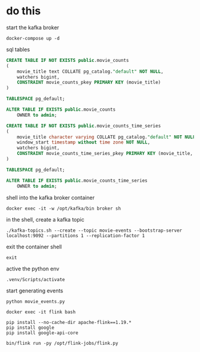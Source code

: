 # do this

start the kafka broker

```
docker-compose up -d
```

sql tables

```sql
CREATE TABLE IF NOT EXISTS public.movie_counts
(
    movie_title text COLLATE pg_catalog."default" NOT NULL,
    watchers bigint,
    CONSTRAINT movie_counts_pkey PRIMARY KEY (movie_title)
)

TABLESPACE pg_default;

ALTER TABLE IF EXISTS public.movie_counts
    OWNER to admin;

CREATE TABLE IF NOT EXISTS public.movie_counts_time_series
(
    movie_title character varying COLLATE pg_catalog."default" NOT NULL,
    window_start timestamp without time zone NOT NULL,
    watchers bigint,
    CONSTRAINT movie_counts_time_series_pkey PRIMARY KEY (movie_title, window_start)
)

TABLESPACE pg_default;

ALTER TABLE IF EXISTS public.movie_counts_time_series
    OWNER to admin;
```

shell into the kafka broker container

```
docker exec -it -w /opt/kafka/bin broker sh
```

in the shell, create a kafka topic

```
./kafka-topics.sh --create --topic movie-events --bootstrap-server localhost:9092 --partitions 1 --replication-factor 1
```

exit the container shell

```
exit
```

active the python env

```
.venv/Scripts/activate
```

start generating events

```
python movie_events.py
```

```
docker exec -it flink bash

pip install --no-cache-dir apache-flink==1.19.*
pip install google
pip install google-api-core

bin/flink run -py /opt/flink-jobs/flink.py
```
